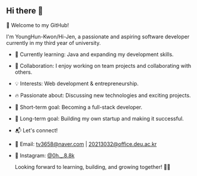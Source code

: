 ## Hi there 👋

👋 Welcome to my GitHub!

I'm YoungHun-Kwon/Hi-Jen, a passionate and aspiring software developer currently in my third year of university.

- 🚀 Currently learning: Java and expanding my development skills.

- 🤝 Collaboration: I enjoy working on team projects and collaborating with others.

- 💡 Interests: Web development & entrepreneurship.

- 🔥 Passionate about: Discussing new technologies and exciting projects.

- 🎯 Short-term goal: Becoming a full-stack developer.

- 🚀 Long-term goal: Building my own startup and making it successful.

- 📬 Let's connect!
- 📧 Email: tv3658@naver.com | 20213032@office.deu.ac.kr
- 📸 Instagram: [@0h._.8.8k](https://www.instagram.com/0h._.8.8k/)

  Looking forward to learning, building, and growing together! 🚀🔥
